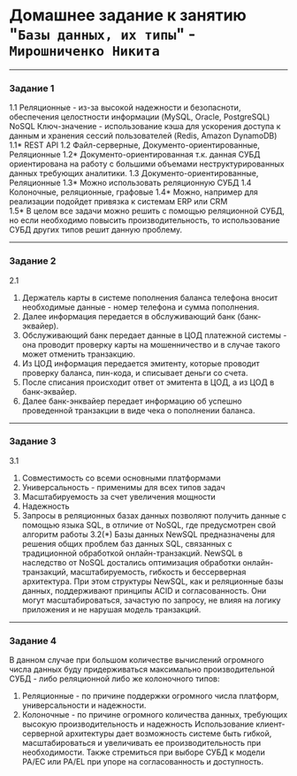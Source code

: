 # Домашнее задание к занятию "`Базы данных, их типы`" - `Мирошниченко Никита`

---

### Задание 1

1.1 Реляционные - из-за высокой надежности и безопасноти, обеспечения целостности информации (MySQL, Oracle, PostgreSQL)
NoSQL Ключ-значение - использование кэша для ускорения доступа к данным и хранения сессий пользователей (Redis, Amazon DynamoDB)
1.1* REST API
1.2 Файл-серверные, Документо-ориентированные, Реляционные 
1.2* Документо-ориентированная т.к. данная СУБД ориентирована на работу с большими объемами неструктурированных данных требующих аналитики.
1.3 Документо-ориентированные, Реляционные
1.3* Можно использовать реляционную СУБД
1.4 Колоночные, реляционные, графовые 
1.4* Можно, например для реализации подойдет привязка к системам ERP или CRM  
1.5* В целом все задачи можно решить с помощью реляционной СУБД, но если необходимо повысить производительность, то использование СУБД других типов решит данную проблему.


---

### Задание 2

2.1
1) Держатель карты в системе пополнения баланса телефона вносит необходимые данные - номер телефона и сумма пополнения.
2) Далее информация передается в обслуживающий банк (банк-эквайер).
3) Обслуживающий банк передает данные в ЦОД платежной системы - она проводит проверку карты на мошенничество и в случае такого может отменить транзакцию.
4) Из ЦОД информация передается эмитенту, которые проводит проверку баланса, пин-кода, и списывает деньги со счета.
5) После списания происходит ответ от эмитента в ЦОД, а из ЦОД в банк-эквайер.
6) Далее банк-энквайер передает информацию об успешно проведенной транзакции в виде чека о пополнении баланса.

---  
### Задание 3

3.1
1) Совместимость со всеми основными платформами
2) Универсальность - применимы для всех типов задач
3) Масштабируемость за счет увеличения мощности
4) Надежность
5) Запросы в реляционных базах данных позволяют получить данные с помощью языка SQL, в отличие от NoSQL, где предусмотрен свой алгоритм работы
3.2(*) Базы данных NewSQL предназначены для решения общих проблем баз данных SQL, связанных с традиционной обработкой онлайн-транзакций. NewSQL в наследство от NoSQL достались оптимизация обработки онлайн-транзакций, масштабируемость, гибкость и бессерверная архитектура. При этом структуры NewSQL, как и реляционные базы данных, поддерживают принципы ACID и согласованность. Они могут масштабироваться, зачастую по запросу, не влияя на логику приложения и не нарушая модель транзакций.
---
### Задание 4
В данном случае при большом количестве вычислений огромного числа данных буду придерживаться максимально производительной СУБД - либо реляционной либо же колоночного типов:
1) Реляционные - по причине поддержки огромного числа платформ, универсальности и надежности.
2) Колоночные - по причине огромного количества данных, требующих высокую производительность и надежность 
Использование клиент-серверной архитектуры дает возможность системе быть гибкой, масштабироваться и увеличивать ее производительность при необходимости. Также стремиться при выборе СУБД к модели PA/EC или PA/EL при упоре на согласованность и доступность. 